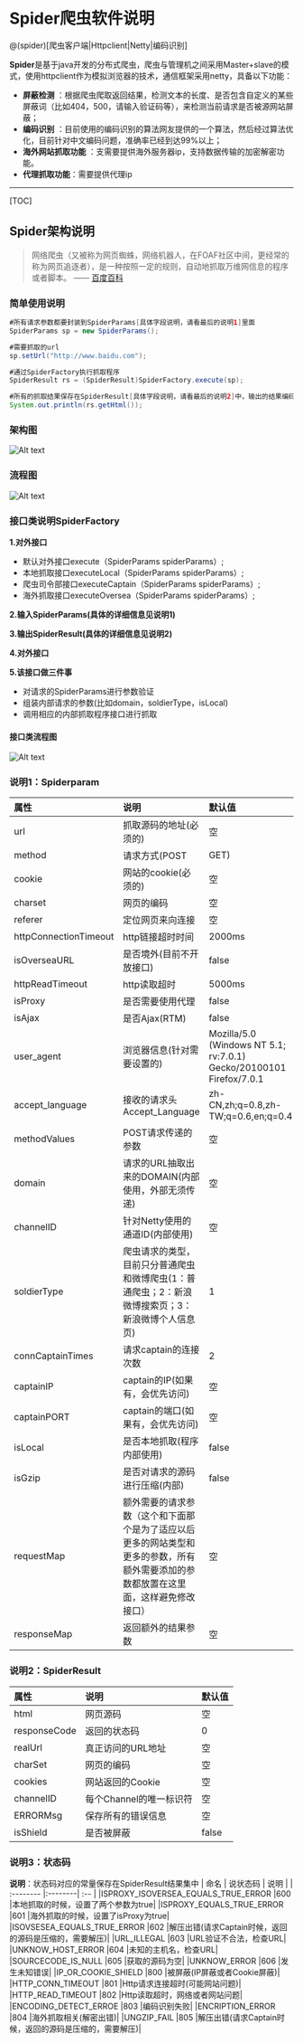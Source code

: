 # Spider爬虫软件说明

@(spider)[爬虫客户端|Httpclient|Netty|编码识别]

**Spider**是基于java开发的分布式爬虫，爬虫与管理机之间采用Master+slave的模式，使用httpclient作为模拟浏览器的技术，通信框架采用netty，具备以下功能：
 
- **屏蔽检测** ：根据爬虫爬取返回结果，检测文本的长度、是否包含自定义的某些屏蔽词（比如404，500，请输入验证码等），来检测当前请求是否被源网站屏蔽；
- **编码识别** ：目前使用的编码识别的算法网友提供的一个算法，然后经过算法优化，目前针对中文编码问题，准确率已经到达99%以上；
- **海外网站抓取功能** ：支需要提供海外服务器ip，支持数据传输的加密解密功能。
- **代理抓取功能**：需要提供代理ip

-------------------

[TOC]

## Spider架构说明

> 网络爬虫（又被称为网页蜘蛛，网络机器人，在FOAF社区中间，更经常的称为网页追逐者），是一种按照一定的规则，自动地抓取万维网信息的程序或者脚本。    —— [百度百科](http://baike.baidu.com/link?url=FDkL-fxwyZAYh5Wev565CSr1nseEyX1YQqLhUZKpu9pxsdkfHf4vgLDbjsDGggvn)
 

### 简单使用说明
``` java
#所有请求参数都要封装到SpiderParams[具体字段说明，请看最后的说明1]里面
SpiderParams sp = new SpiderParams();

#需要抓取的url
sp.setUrl("http://www.baidu.com");

#通过SpiderFactory执行抓取程序
SpiderResult rs = (SpiderResult)SpiderFactory.execute(sp);

#所有的抓取结果保存在SpiderResult[具体字段说明，请看最后的说明2]中，输出的结果编码已经统一成utf-8
System.out.println(rs.getHtml());
```

### 架构图
![Alt text](./微信截图_20170110112925.png)


### 流程图
![Alt text](./微信截图_20170110113130.png)

### 接口类说明SpiderFactory

 **1.对外接口** 
 
- 默认对外接口execute（SpiderParams spiderParams）;
- 本地抓取接口executeLocal（SpiderParams spiderParams）;
- 爬虫司令部接口executeCaptain（SpiderParams spiderParams）;
- 海外抓取接口executeOversea（SpiderParams spiderParams）;

**2.输入SpiderParams(具体的详细信息见说明1)** 

**3.输出SpiderResult(具体的详细信息见说明2)** 

**4.对外接口** 

**5.该接口做三件事** 
- 对请求的SpiderParams进行参数验证
- 组装内部请求的参数(比如domain，soldierType，isLocal)
- 调用相应的内部抓取程序接口进行抓取

#### 接口类流程图
![Alt text](./微信截图_20170110114100.png)



### 说明1：Spiderparam
| 属性       |说明      | 默认值|
| :-------- | :--------| :-- |
|url	|抓取源码的地址(必须的)	|空|
|method	|请求方式(POST|GET)	|get|
|cookie	|网站的cookie(必须的)	|空|
|charset	|网页的编码	|空|
|referer	|定位网页来向连接	|空|
|httpConnectionTimeout	|http链接超时时间	|2000ms|
|isOverseaURL	|是否境外(目前不开放接口)	|false|
|httpReadTimeout	|http读取超时	|5000ms|
|isProxy	|是否需要使用代理	|false|
|isAjax	|是否Ajax(RTM)	|false|
|user_agent	|浏览器信息(针对需要设置的)	|Mozilla/5.0 (Windows NT 5.1; rv:7.0.1) Gecko/20100101 Firefox/7.0.1|
|accept_language	|接收的请求头Accept_Language	|zh-CN,zh;q=0.8,zh-TW;q=0.6,en;q=0.4|
|methodValues	|POST请求传递的参数	|空|
|domain	|请求的URL抽取出来的DOMAIN(内部使用，外部无须传递)	|空|
|channelID	|针对Netty使用的通道ID(内部使用)	|空|
|soldierType	|爬虫请求的类型，目前只分普通爬虫和微博爬虫(1：普通爬虫；2：新浪微博搜索页；3：新浪微博个人信息页)	|1|
|connCaptainTimes	|请求captain的连接次数	|2|
|captainIP	|captain的IP(如果有，会优先访问)	|空|
|captainPORT	|captain的端口(如果有，会优先访问)	|空|
|isLocal	|是否本地抓取(程序内部使用)	|false|
|isGzip	|是否对请求的源码进行压缩(内部)	|false|
|requestMap	|额外需要的请求参数（这个和下面那个是为了适应以后更多的网站类型和更多的参数，所有额外需要添加的参数都放置在这里面，这样避免修改接口）	|空|
|responseMap	|返回额外的结果参数	|空|


### 说明2：SpiderResult
| 属性      |    说明 | 默认值  |
| :-------- |:--------| :-- |
|html	|网页源码	|空|
|responseCode	|返回的状态码	|0|
|realUrl	|真正访问的URL地址	|空|
|charSet	|网页的编码	|空|
|cookies	|网站返回的Cookie	|空|
|channelID	|每个Channel的唯一标识符	|空|
|ERRORMsg	|保存所有的错误信息	|空|
|isShield	|是否被屏蔽	|false|

### 说明3：状态码
**说明**：状态码对应的常量保存在SpiderResult结果集中
| 命名      |    说状态码 | 说明  |
| :-------- |:--------| :-- |
|ISPROXY_ISOVERSEA_EQUALS_TRUE_ERROR	|600	|本地抓取的时候，设置了两个参数为true|
|ISPROXY_EQUALS_TRUE_ERROR	|601	|海外抓取的时候，设置了isProxy为true|
|ISOVSESEA_EQUALS_TRUE_ERROR	|602	|解压出错(请求Captain时候，返回的源码是压缩的，需要解压)|
|URL_ILLEGAL	|603	|URL验证不合法，检查URL|
|UNKNOW_HOST_ERROR	|604	|未知的主机名，检查URL|
|SOURCECODE_IS_NULL	|605	|获取的源码为空|
|UNKNOW_ERROR	|606	|发生未知错误|
|IP_OR_COOKIE_SHIELD	|800	|被屏蔽(IP屏蔽或者Cookie屏蔽)|
|HTTP_CONN_TIMEOUT	|801	|Http请求连接超时(可能网站问题)|
|HTTP_READ_TIMEOUT	|802	|Http读取超时，网络或者网站问题|
|ENCODING_DETECT_ERROE	|803	|编码识别失败|
|ENCRIPTION_ERROR	|804	|海外抓取相关(解密出错)|
|UNGZIP_FAIL	|805	|解压出错(请求Captain时候，返回的源码是压缩的，需要解压)|

